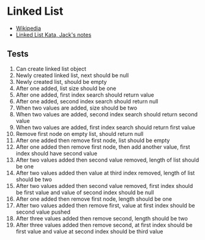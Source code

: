 # Linked List

- [Wikipedia](https://en.wikipedia.org/wiki/Linked_list)
- [Linked List Kata, Jack's notes](https://www.jackreichert.com/2016/07/code-katas-linked-lists/)

## Tests

1. Can create linked list object
2. Newly created linked list, next should be null
3. Newly created list, should be empty
4. After one added, list size should be one
5. After one added, first index search should return value
6. After one added, second index search should return null
7. When two values are added, size should be two
8. When two values are added, second index search should return second value
9. When two values are added, first index search should return first value
10. Remove first node on empty list, should return null
11. After one added then remove first node, list should be empty
12. After one added then remove first node, then add another value, first index should have second value
13. After two values added then second value removed, length of list should be one
14. After two values added then value at third index removed, length of list should be two
15. After two values added then second value removed, first index should be first value and value of second index should be null
16. After one added then remove first node, length should be one
17. After two values added then remove first, value at first index should be second value pushed
18. After three values added then remove second, length should be two
19. After three values added then remove second,  at first index should be first value and value at second index should be third value
